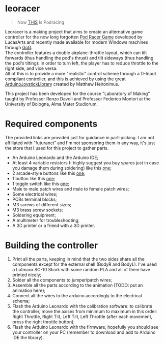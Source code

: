 # leoracer
> Now [THIS](https://youtu.be/8bLkcCZFKvA) Is Podracing  


Leoracer is a making project that aims to create an alternative game controller for the now long forgotten [Pod Racer Game](https://en.wikipedia.org/wiki/Star_Wars_Episode_I:_Racer) developed by LucasArts and recently made available for modern Windows machines through [GoG](https://www.gog.com/en/game/star_wars_episode_i_racer).  
The controller features a double airplane-throttle layout, which can tilt forwards (thus handling the pod's thrust) and tilt sideways (thus handling the pod's tilting): in order to turn left, the player has to reduce throttle to the right side, and vice versa.  
All of this is to provide a more "realistic" control scheme through a D-Input compliant controller, and this is achieved by using the great [ArduinoJoystickLibrary](https://github.com/MHeironimus/ArduinoJoystickLibrary) created by Matthew Heironimus.  

This project has been developed for the course "Laboratory of Making" taught by Professor Renzo Davoli and Professor Federico Montori at the University of Bologna, Alma Mater Studiorum.

# Required components
The provided links are provided just for guidance in part-picking. I am not affiliated with "futuranet" and I'm not sponsoring them in any way, it's just the store that I used for this project to gather parts.
* An Arduino Leonardo and the Arduino IDE;
* At least 4 variable resistors (I highly suggest you buy spares just in case you damage them during soldering) like this [one](https://futuranet.it/prodotto/potenziometro-lineare-1-kohm/);
* 2 arcade-style buttons like this [one](https://futuranet.it/prodotto/pulsante-arcade-corto-blu/);
* 1 button like this [one](https://futuranet.it/prodotto/pulsante-da-pannello-normalmente-aperto-nero/);
* 1 toggle switch like this [one](https://futuranet.it/prodotto/deviatore-on-on-a-levetta-cs-90/);
* Male to male patch wires and male to female patch wires;
* Some electrical wires;
* PCBs terminal blocks;
* M3 screws of different sizes;
* M3 brass screw sockets;
* Soldering equipment;
* A multimeter for troubleshooting;
* A 3D printer or a friend with a 3D printer.

# Building the controller
1. Print all the parts, keeping in mind that the two sides share all the components except for the external shell (BodyR and BodyL). I've used a Lotmaxx SC-10 Shark with some random PLA and all of them have printed nicely;
2. Solder all the components to jumper/patch wires;
3. Assemble all the parts according to the animation (TODO: put an animation here);
4. Connect all the wires to the arduino accordingly to the electrical schema;
5. Flash the Arduino Leonardo with the calibration software: to calibrate the controller, move the axises from minimum to maximum in this order: Right Throttle, Right Tilt, Left Tilt, Left Throttle (after each movement, press the right throttle button);
6. Flash the Arduino Leonardo with the firmware, hopefully you should see your controller on your PC (remember to download and add to Arduino IDE the library).

